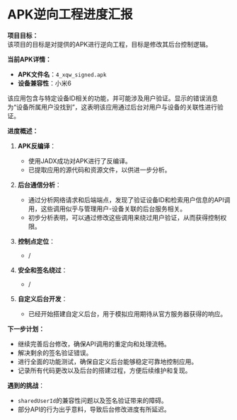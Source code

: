 # APK逆向工程进度汇报

**项目目标：**  
该项目的目标是对提供的APK进行逆向工程，目标是修改其后台控制逻辑。

**当前APK详情：**

- **APK文件名**：`4_xqw_signed.apk`
- **设备兼容性**：小米6


该应用包含与特定设备ID相关的功能，并可能涉及用户验证。显示的错误消息为“设备所属用户没找到”，这表明该应用通过后台对用户与设备的关联性进行验证。

**进度概述：**

1. **APK反编译**：
   - 使用JADX成功对APK进行了反编译。
   - 已提取应用的源代码和资源文件，以供进一步分析。

2. **后台通信分析**：
   - 通过分析网络请求和后端端点，发现了验证设备ID和检索用户信息的API调用，这些调用似乎与管理用户-设备关联的后台服务相关。
   - 初步分析表明，可以通过修改这些调用来绕过用户验证，从而获得控制权限。

3. **控制点定位**：
   - /
4. **安全和签名绕过**：
   - /
5. **自定义后台开发**：
   - 已经开始搭建自定义后台，用于模拟应用期待从官方服务器获得的响应。

**下一步计划：**

- 继续完善后台修改，确保API调用的重定向和处理流畅。
- 解决剩余的签名验证错误。
- 进行全面的功能测试，确保自定义后台能够稳定可靠地控制应用。
- 记录所有代码更改以及后台的搭建过程，方便后续维护和复现。

**遇到的挑战**：

- `sharedUserId`的兼容性问题以及签名验证带来的障碍。
- 部分API的行为出乎意料，导致后台修改进度有所延迟。
